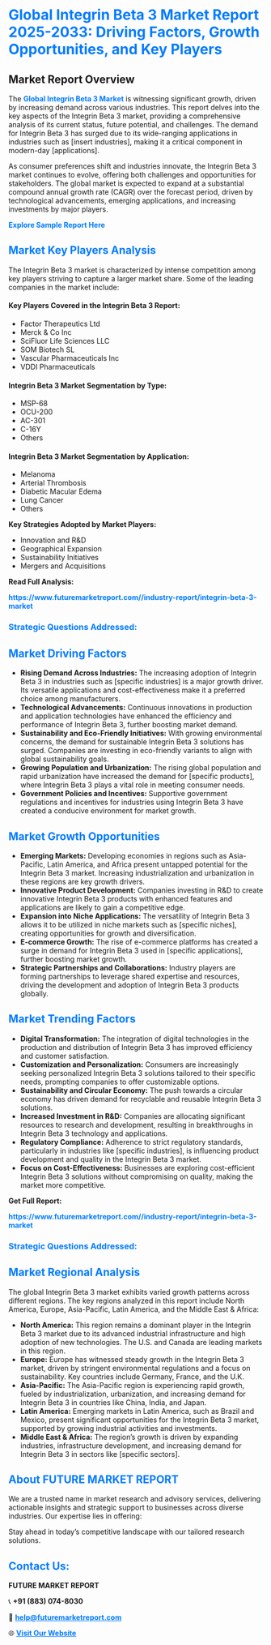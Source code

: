 <h1 style="color: #007BFF;">Global Integrin Beta 3 Market Report 2025-2033: Driving Factors, Growth Opportunities, and Key Players</h1>

<section id="overview">
<h2>Market Report Overview</h2>
<p>The <a href="https://www.futuremarketreport.com//industry-report/integrin-beta-3-market" style="color: #007BFF; text-decoration: none;"><strong>Global Integrin Beta 3 Market</strong></a> is witnessing significant growth, driven by increasing demand across various industries. This report delves into the key aspects of the Integrin Beta 3 market, providing a comprehensive analysis of its current status, future potential, and challenges. The demand for Integrin Beta 3 has surged due to its wide-ranging applications in industries such as [insert industries], making it a critical component in modern-day [applications].</p>
<p>As consumer preferences shift and industries innovate, the Integrin Beta 3 market continues to evolve, offering both challenges and opportunities for stakeholders. The global market is expected to expand at a substantial compound annual growth rate (CAGR) over the forecast period, driven by technological advancements, emerging applications, and increasing investments by major players.</p>
</section>

<section id="overview">
<p><a href="https://www.futuremarketreport.com//request-sample/reportId=54617" style="color: #007BFF; text-decoration: none;"><strong>Explore Sample Report Here</strong></a></p>
</section>

<section id="key-players">
<h2 style="color: #007BFF;">Market Key Players Analysis</h2>
<p>The Integrin Beta 3 market is characterized by intense competition among key players striving to capture a larger market share. Some of the leading companies in the market include:</p>
<h4>Key Players Covered in the Integrin Beta 3 Report:</h4>
<ul><li>Factor Therapeutics Ltd</li><li>Merck &amp; Co Inc</li><li>SciFluor Life Sciences LLC</li><li>SOM Biotech SL</li><li>Vascular Pharmaceuticals Inc</li><li>VDDI Pharmaceuticals</li></ul>
<h4>Integrin Beta 3 Market Segmentation by Type:</h4>
<ul><li>MSP-68</li><li>OCU-200</li><li>AC-301</li><li>C-16Y</li><li>Others</li></ul>

<h4>Integrin Beta 3 Market Segmentation by Application:</h4>
<ul><li>Melanoma</li><li>Arterial Thrombosis</li><li>Diabetic Macular Edema</li><li>Lung Cancer</li><li>Others</li></ul>
<p><strong>Key Strategies Adopted by Market Players:</strong></p>
<ul>
<li>Innovation and R&D</li>
<li>Geographical Expansion</li>
<li>Sustainability Initiatives</li>
<li>Mergers and Acquisitions</li>
</ul>
</section>

<section>
<p><strong>Read Full Analysis: </strong></p><a href="https://www.futuremarketreport.com//industry-report/integrin-beta-3-market" style="color: #007BFF; text-decoration: none;"><strong>https://www.futuremarketreport.com//industry-report/integrin-beta-3-market</strong></a>
<h3 style="color: #007BFF;">Strategic Questions Addressed:</h3>
</section>

<section id="driving-factors">
<h2 style="color: #007BFF;">Market Driving Factors</h2>
<ul>
<li><strong>Rising Demand Across Industries:</strong> The increasing adoption of Integrin Beta 3 in industries such as [specific industries] is a major growth driver. Its versatile applications and cost-effectiveness make it a preferred choice among manufacturers.</li>
<li><strong>Technological Advancements:</strong> Continuous innovations in production and application technologies have enhanced the efficiency and performance of Integrin Beta 3, further boosting market demand.</li>
<li><strong>Sustainability and Eco-Friendly Initiatives:</strong> With growing environmental concerns, the demand for sustainable Integrin Beta 3 solutions has surged. Companies are investing in eco-friendly variants to align with global sustainability goals.</li>
<li><strong>Growing Population and Urbanization:</strong> The rising global population and rapid urbanization have increased the demand for [specific products], where Integrin Beta 3 plays a vital role in meeting consumer needs.</li>
<li><strong>Government Policies and Incentives:</strong> Supportive government regulations and incentives for industries using Integrin Beta 3 have created a conducive environment for market growth.</li>
</ul>
</section>

<section id="growth-opportunities">
<h2 style="color: #007BFF;">Market Growth Opportunities</h2>
<ul>
<li><strong>Emerging Markets:</strong> Developing economies in regions such as Asia-Pacific, Latin America, and Africa present untapped potential for the Integrin Beta 3 market. Increasing industrialization and urbanization in these regions are key growth drivers.</li>
<li><strong>Innovative Product Development:</strong> Companies investing in R&D to create innovative Integrin Beta 3 products with enhanced features and applications are likely to gain a competitive edge.</li>
<li><strong>Expansion into Niche Applications:</strong> The versatility of Integrin Beta 3 allows it to be utilized in niche markets such as [specific niches], creating opportunities for growth and diversification.</li>
<li><strong>E-commerce Growth:</strong> The rise of e-commerce platforms has created a surge in demand for Integrin Beta 3 used in [specific applications], further boosting market growth.</li>
<li><strong>Strategic Partnerships and Collaborations:</strong> Industry players are forming partnerships to leverage shared expertise and resources, driving the development and adoption of Integrin Beta 3 products globally.</li>
</ul>
</section>

<section id="trending-factors">
<h2 style="color: #007BFF;">Market Trending Factors</h2>
<ul>
<li><strong>Digital Transformation:</strong> The integration of digital technologies in the production and distribution of Integrin Beta 3 has improved efficiency and customer satisfaction.</li>
<li><strong>Customization and Personalization:</strong> Consumers are increasingly seeking personalized Integrin Beta 3 solutions tailored to their specific needs, prompting companies to offer customizable options.</li>
<li><strong>Sustainability and Circular Economy:</strong> The push towards a circular economy has driven demand for recyclable and reusable Integrin Beta 3 solutions.</li>
<li><strong>Increased Investment in R&D:</strong> Companies are allocating significant resources to research and development, resulting in breakthroughs in Integrin Beta 3 technology and applications.</li>
<li><strong>Regulatory Compliance:</strong> Adherence to strict regulatory standards, particularly in industries like [specific industries], is influencing product development and quality in the Integrin Beta 3 market.</li>
<li><strong>Focus on Cost-Effectiveness:</strong> Businesses are exploring cost-efficient Integrin Beta 3 solutions without compromising on quality, making the market more competitive.</li>
</ul>
</section>

<section>
<p><strong>Get Full Report: </strong></p><a href="https://www.futuremarketreport.com//industry-report/integrin-beta-3-market" style="color: #007BFF; text-decoration: none;"><strong>https://www.futuremarketreport.com//industry-report/integrin-beta-3-market</strong></a>
<h3 style="color: #007BFF;">Strategic Questions Addressed:</h3>
</section>


<section id="regional-analysis">
<h2 style="color: #007BFF;">Market Regional Analysis</h2>
<p>The global Integrin Beta 3 market exhibits varied growth patterns across different regions. The key regions analyzed in this report include North America, Europe, Asia-Pacific, Latin America, and the Middle East & Africa:</p>
<ul>
<li><strong>North America:</strong> This region remains a dominant player in the Integrin Beta 3 market due to its advanced industrial infrastructure and high adoption of new technologies. The U.S. and Canada are leading markets in this region.</li>
<li><strong>Europe:</strong> Europe has witnessed steady growth in the Integrin Beta 3 market, driven by stringent environmental regulations and a focus on sustainability. Key countries include Germany, France, and the U.K.</li>
<li><strong>Asia-Pacific:</strong> The Asia-Pacific region is experiencing rapid growth, fueled by industrialization, urbanization, and increasing demand for Integrin Beta 3 in countries like China, India, and Japan.</li>
<li><strong>Latin America:</strong> Emerging markets in Latin America, such as Brazil and Mexico, present significant opportunities for the Integrin Beta 3 market, supported by growing industrial activities and investments.</li>
<li><strong>Middle East & Africa:</strong> The region’s growth is driven by expanding industries, infrastructure development, and increasing demand for Integrin Beta 3 in sectors like [specific sectors].</li>
</ul>
</section>

<footer>
<h2 style="color: #007BFF;">About FUTURE MARKET REPORT</h2>
<p>We are a trusted name in market research and advisory services, delivering actionable insights and strategic support to businesses across diverse industries. Our expertise lies in offering:</p>

<p>Stay ahead in today’s competitive landscape with our tailored research solutions.</p>

<h2 style="color: #007BFF;">Contact Us:</h2>
<p><strong>FUTURE MARKET REPORT</strong></p>
<p>📞 <strong>+91 (883) 074-8030</strong></p>
<p>📧 <strong><a href="mailto:help@futuremarketreport.com" style="color: #007BFF;">help@futuremarketreport.com</a></strong></p>
<p>🌐 <strong><a href="https://www.futuremarketreport.com/" style="color: #007BFF;">Visit Our Website</a></strong></p>
</footer>